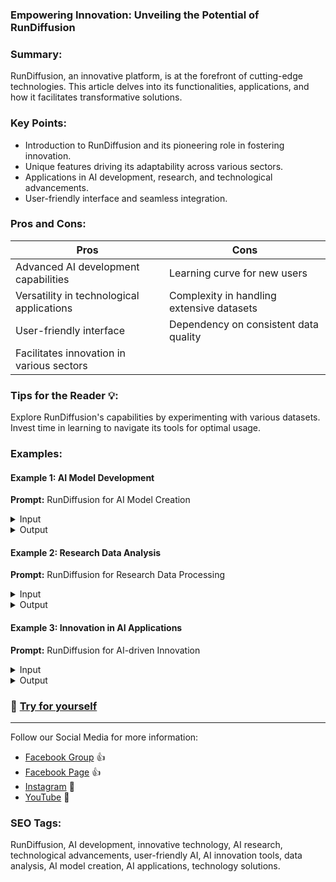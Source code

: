 ### Empowering Innovation: Unveiling the Potential of RunDiffusion

### Summary:
RunDiffusion, an innovative platform, is at the forefront of cutting-edge technologies. This article delves into its functionalities, applications, and how it facilitates transformative solutions.

### Key Points:
- Introduction to RunDiffusion and its pioneering role in fostering innovation.
- Unique features driving its adaptability across various sectors.
- Applications in AI development, research, and technological advancements.
- User-friendly interface and seamless integration.

### Pros and Cons:

| Pros                                       | Cons                                        |
|--------------------------------------------|---------------------------------------------|
| Advanced AI development capabilities        | Learning curve for new users                 |
| Versatility in technological applications  | Complexity in handling extensive datasets   |
| User-friendly interface                     | Dependency on consistent data quality        |
| Facilitates innovation in various sectors   |                                             |

### Tips for the Reader 💡:
Explore RunDiffusion's capabilities by experimenting with various datasets. Invest time in learning to navigate its tools for optimal usage.

### Examples:

#### Example 1: AI Model Development
**Prompt:** RunDiffusion for AI Model Creation

<details>
<summary>Input</summary>

```dart
Data set for image classification
```
</details>

<details>
<summary>Output</summary>

```dart
Trained AI model for accurate image recognition
```
</details>

#### Example 2: Research Data Analysis
**Prompt:** RunDiffusion for Research Data Processing

<details>
<summary>Input</summary>

```dart
Large research dataset
```
</details>

<details>
<summary>Output</summary>

```dart
Insights and analysis facilitating research conclusions
```
</details>

#### Example 3: Innovation in AI Applications
**Prompt:** RunDiffusion for AI-driven Innovation

<details>
<summary>Input</summary>

```dart
Innovative AI concept
```
</details>

<details>
<summary>Output</summary>

```dart
Tools for refining and implementing AI-driven innovations
```
</details>

### 🤜 [Try for yourself](https://rundiffusion.com/)

---

Follow our Social Media for more information:
- [Facebook Group](https://www.facebook.com/groups/trionxai) 👍
- [Facebook Page](https://www.facebook.com/ai.trionxai) 👍
- [Instagram](https://www.instagram.com/trionxai/) 📸
- [YouTube](https://www.youtube.com/@robotdocs/) 🎥

### SEO Tags:
RunDiffusion, AI development, innovative technology, AI research, technological advancements, user-friendly AI, AI innovation tools, data analysis, AI model creation, AI applications, technology solutions.